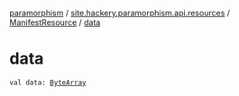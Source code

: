 [paramorphism](../../index.md) / [site.hackery.paramorphism.api.resources](../index.md) / [ManifestResource](index.md) / [data](./data.md)

# data

`val data: `[`ByteArray`](https://kotlinlang.org/api/latest/jvm/stdlib/kotlin/-byte-array/index.html)